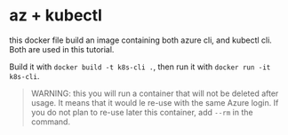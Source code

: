# az + kubectl 

this docker file build an image containing both azure cli, and kubectl cli. Both are used in this tutorial.

Build it with `docker build -t k8s-cli .`, then run it with `docker run -it k8s-cli`.

> WARNING: this you will run a container that will not be deleted after usage. It means that it would le re-use with the same Azure login. If you do not plan to re-use later this container, add `--rm` in the command.
